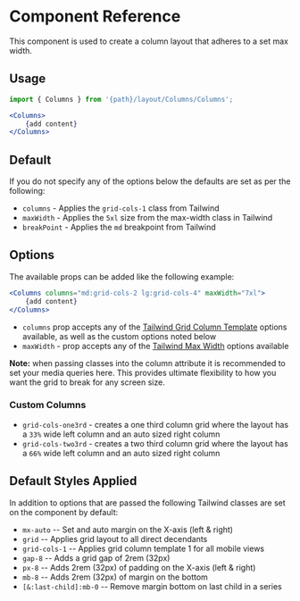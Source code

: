 # Component Reference

This component is used to create a column layout that adheres to a set max width.

## Usage

```jsx
import { Columns } from '{path}/layout/Columns/Columns';

<Columns>
    {add content}
</Columns>
```

## Default

If you do not specify any of the options below the defaults are set as per the following:

-   `columns` - Applies the `grid-cols-1` class from Tailwind
-   `maxWidth` - Applies the `5xl` size from the max-width class in Tailwind
-   `breakPoint` - Applies the `md` breakpoint from Tailwind

## Options

The available props can be added like the following example:

```jsx
<Columns columns="md:grid-cols-2 lg:grid-cols-4" maxWidth="7xl">
    {add content}
</Columns>
```

-   `columns` prop accepts any of the [Tailwind Grid Column Template](https://tailwindcss.com/docs/grid-template-columns) options available, as well as the custom options noted below
-   `maxWidth` - prop accepts any of the [Tailwind Max Width](https://tailwindcss.com/docs/max-width) options available

**Note:** when passing classes into the column attribute it is recommended to set your media queries here. This provides ultimate flexibility to how you want the grid to break for any screen size.

### Custom Columns

-   `grid-cols-one3rd` - creates a one third column grid where the layout has a `33%` wide left column and an auto sized right column
-   `grid-cols-two3rd` - creates a two third column grid where the layout has a `66%` wide left column and an auto sized right column

## Default Styles Applied

In addition to options that are passed the following Tailwind classes are set on the component by default:

-   `mx-auto` -- Set and auto margin on the X-axis (left & right)
-   `grid` -- Applies grid layout to all direct decendants
-   `grid-cols-1` -- Applies grid column template 1 for all mobile views
-   `gap-8` -- Adds a grid gap of 2rem (32px)
-   `px-8` -- Adds 2rem (32px) of padding on the X-axis (left & right)
-   `mb-8` -- Adds 2rem (32px) of margin on the bottom
-   `[&:last-child]:mb-0` -- Remove margin bottom on last child in a series

